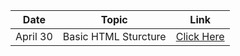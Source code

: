 |Date|Topic|Link|
|---|---|---|
|April&nbsp;30| Basic HTML Sturcture| [Click Here](./Notes/01_April/001_April30/)|
